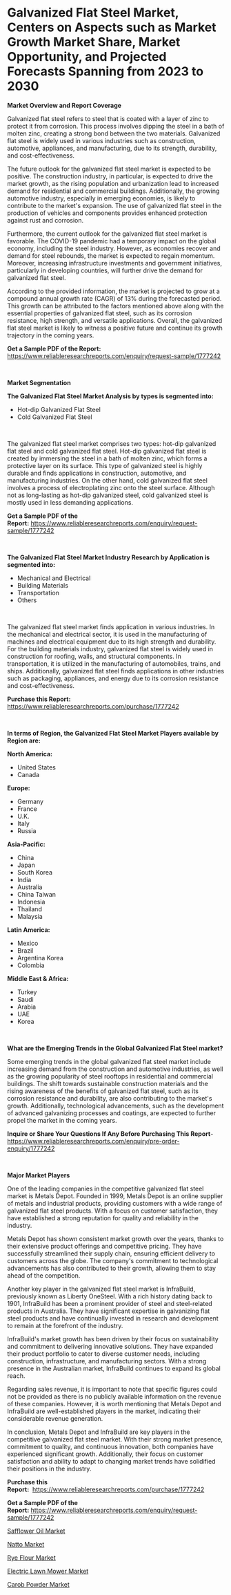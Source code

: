 <p><h1>Galvanized Flat Steel Market, Centers on Aspects such as Market Growth Market Share, Market Opportunity, and Projected Forecasts Spanning from 2023 to 2030</h1></p><p><strong>Market Overview and Report Coverage</strong></p>
<p><p>Galvanized flat steel refers to steel that is coated with a layer of zinc to protect it from corrosion. This process involves dipping the steel in a bath of molten zinc, creating a strong bond between the two materials. Galvanized flat steel is widely used in various industries such as construction, automotive, appliances, and manufacturing, due to its strength, durability, and cost-effectiveness.</p><p>The future outlook for the galvanized flat steel market is expected to be positive. The construction industry, in particular, is expected to drive the market growth, as the rising population and urbanization lead to increased demand for residential and commercial buildings. Additionally, the growing automotive industry, especially in emerging economies, is likely to contribute to the market's expansion. The use of galvanized flat steel in the production of vehicles and components provides enhanced protection against rust and corrosion.</p><p>Furthermore, the current outlook for the galvanized flat steel market is favorable. The COVID-19 pandemic had a temporary impact on the global economy, including the steel industry. However, as economies recover and demand for steel rebounds, the market is expected to regain momentum. Moreover, increasing infrastructure investments and government initiatives, particularly in developing countries, will further drive the demand for galvanized flat steel.</p><p>According to the provided information, the market is projected to grow at a compound annual growth rate (CAGR) of 13% during the forecasted period. This growth can be attributed to the factors mentioned above along with the essential properties of galvanized flat steel, such as its corrosion resistance, high strength, and versatile applications. Overall, the galvanized flat steel market is likely to witness a positive future and continue its growth trajectory in the coming years.</p></p>
<p><strong>Get a Sample PDF of the Report:</strong> <a href="https://www.reliableresearchreports.com/enquiry/request-sample/1777242">https://www.reliableresearchreports.com/enquiry/request-sample/1777242</a></p>
<p>&nbsp;</p>
<p><strong>Market Segmentation</strong></p>
<p><strong>The Galvanized Flat Steel Market Analysis by types is segmented into:</strong></p>
<p><ul><li>Hot-dip Galvanized Flat Steel</li><li>Cold Galvanized Flat Steel</li></ul></p>
<p>&nbsp;</p>
<p><p>The galvanized flat steel market comprises two types: hot-dip galvanized flat steel and cold galvanized flat steel. Hot-dip galvanized flat steel is created by immersing the steel in a bath of molten zinc, which forms a protective layer on its surface. This type of galvanized steel is highly durable and finds applications in construction, automotive, and manufacturing industries. On the other hand, cold galvanized flat steel involves a process of electroplating zinc onto the steel surface. Although not as long-lasting as hot-dip galvanized steel, cold galvanized steel is mostly used in less demanding applications.</p></p>
<p><strong>Get a Sample PDF of the Report:</strong>&nbsp;<a href="https://www.reliableresearchreports.com/enquiry/request-sample/1777242">https://www.reliableresearchreports.com/enquiry/request-sample/1777242</a></p>
<p>&nbsp;</p>
<p><strong>The Galvanized Flat Steel Market Industry Research by Application is segmented into:</strong></p>
<p><ul><li>Mechanical and Electrical</li><li>Building Materials</li><li>Transportation</li><li>Others</li></ul></p>
<p>&nbsp;</p>
<p><p>The galvanized flat steel market finds application in various industries. In the mechanical and electrical sector, it is used in the manufacturing of machines and electrical equipment due to its high strength and durability. For the building materials industry, galvanized flat steel is widely used in construction for roofing, walls, and structural components. In transportation, it is utilized in the manufacturing of automobiles, trains, and ships. Additionally, galvanized flat steel finds applications in other industries such as packaging, appliances, and energy due to its corrosion resistance and cost-effectiveness.</p></p>
<p><strong>Purchase this Report:</strong>&nbsp; <a href="https://www.reliableresearchreports.com/purchase/1777242">https://www.reliableresearchreports.com/purchase/1777242</a></p>
<p>&nbsp;</p>
<p><strong>In terms of Region, the Galvanized Flat Steel Market Players available by Region are:</strong></p>
<p>
    <p> <strong> North America: </strong>
        <ul>
            <li>United States</li>
            <li>Canada</li>
        </ul>
        </p> 
    <p> <strong> Europe: </strong>
        <ul>
            <li>Germany</li>
            <li>France</li>
            <li>U.K.</li>
            <li>Italy</li>
            <li>Russia</li>
        </ul>
        </p> 
    <p> <strong> Asia-Pacific: </strong>
        <ul>
            <li>China</li>
            <li>Japan</li>
            <li>South Korea</li>
            <li>India</li>
            <li>Australia</li>
            <li>China Taiwan</li>
            <li>Indonesia</li>
            <li>Thailand</li>
            <li>Malaysia</li>
        </ul>
        </p> 
    <p> <strong> Latin America: </strong>
        <ul>
            <li>Mexico</li>
            <li>Brazil</li>
            <li>Argentina Korea</li>
            <li>Colombia</li>
        </ul>
        </p> 
    <p> <strong> Middle East & Africa: </strong>
        <ul>
            <li>Turkey</li>
            <li>Saudi</li>
            <li>Arabia</li>
            <li>UAE</li>
            <li>Korea</li>
        </ul>
    </p>
    </p>
<p>&nbsp;</p>
<p><strong>What are the Emerging Trends in the Global Galvanized Flat Steel market?</strong></p>
<p><p>Some emerging trends in the global galvanized flat steel market include increasing demand from the construction and automotive industries, as well as the growing popularity of steel rooftops in residential and commercial buildings. The shift towards sustainable construction materials and the rising awareness of the benefits of galvanized flat steel, such as its corrosion resistance and durability, are also contributing to the market's growth. Additionally, technological advancements, such as the development of advanced galvanizing processes and coatings, are expected to further propel the market in the coming years.</p></p>
<p><strong>Inquire or Share Your Questions If Any Before Purchasing This Report</strong>- <a href="https://www.reliableresearchreports.com/enquiry/pre-order-enquiry/1777242">https://www.reliableresearchreports.com/enquiry/pre-order-enquiry/1777242</a></p>
<p>&nbsp;</p>
<p><strong>Major Market Players</strong></p>
<p><p>One of the leading companies in the competitive galvanized flat steel market is Metals Depot. Founded in 1999, Metals Depot is an online supplier of metals and industrial products, providing customers with a wide range of galvanized flat steel products. With a focus on customer satisfaction, they have established a strong reputation for quality and reliability in the industry.</p><p>Metals Depot has shown consistent market growth over the years, thanks to their extensive product offerings and competitive pricing. They have successfully streamlined their supply chain, ensuring efficient delivery to customers across the globe. The company's commitment to technological advancements has also contributed to their growth, allowing them to stay ahead of the competition.</p><p>Another key player in the galvanized flat steel market is InfraBuild, previously known as Liberty OneSteel. With a rich history dating back to 1901, InfraBuild has been a prominent provider of steel and steel-related products in Australia. They have significant expertise in galvanizing flat steel products and have continually invested in research and development to remain at the forefront of the industry.</p><p>InfraBuild's market growth has been driven by their focus on sustainability and commitment to delivering innovative solutions. They have expanded their product portfolio to cater to diverse customer needs, including construction, infrastructure, and manufacturing sectors. With a strong presence in the Australian market, InfraBuild continues to expand its global reach.</p><p>Regarding sales revenue, it is important to note that specific figures could not be provided as there is no publicly available information on the revenue of these companies. However, it is worth mentioning that Metals Depot and InfraBuild are well-established players in the market, indicating their considerable revenue generation.</p><p>In conclusion, Metals Depot and InfraBuild are key players in the competitive galvanized flat steel market. With their strong market presence, commitment to quality, and continuous innovation, both companies have experienced significant growth. Additionally, their focus on customer satisfaction and ability to adapt to changing market trends have solidified their positions in the industry.</p></p>
<p><strong>Purchase this Report:</strong>&nbsp;&nbsp;<a href="https://www.reliableresearchreports.com/purchase/1777242">https://www.reliableresearchreports.com/purchase/1777242</a></p>
<p></p>
<p><strong>Get a Sample PDF of the Report:</strong>&nbsp;<a href="https://www.reliableresearchreports.com/enquiry/request-sample/1777242">https://www.reliableresearchreports.com/enquiry/request-sample/1777242</a></p>
<p><p><a href="https://medium.com/@yashreports27/safflower-oil-market-the-key-to-successful-business-strategy-forecast-till-2030-ef8c42506316">Safflower Oil Market</a></p><p><a href="https://medium.com/@deronwisoky1977/natto-market-insight-market-trends-growth-forecasted-from-2023-to-2030-16df666ebf30">Natto Market</a></p><p><a href="https://medium.com/@ulicesweber/rye-flour-market-size-reveals-the-best-marketing-channels-in-global-industry-4792c82b2e49">Rye Flour Market</a></p><p><a href="https://medium.com/@jaremington56468/electric-lawn-mower-market-size-cagr-trends-2024-2030-4a8d7632ea9b">Electric Lawn Mower Market</a></p><p><a href="https://medium.com/@jackybrekke/carob-powder-market-size-cagr-trends-2024-2030-0df06550bea3">Carob Powder Market</a></p></p>
